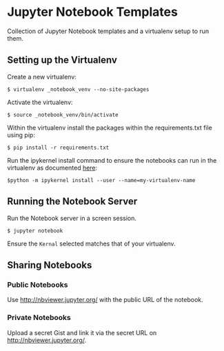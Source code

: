 # Jupyter Notebook Templates

Collection of Jupyter Notebook templates and a virtualenv setup to run them.

## Setting up the Virtualenv

Create a new virtualenv:

  `$ virtualenv _notebook_venv --no-site-packages`

Activate the virtualenv:

  `$ source _notebook_venv/bin/activate`

Within the virtualenv install the packages within the requirements.txt file using pip:

  `$ pip install -r requirements.txt`

Run the ipykernel install command to ensure the notebooks can run in the virtualenv as documented [here](http://help.pythonanywhere.com/pages/IPythonNotebookVirtualenvs):

  `$python -m ipykernel install --user --name=my-virtualenv-name`

## Running the Notebook Server

Run the Notebook server in a screen session.

  `$ jupyter notebook`

Ensure the `Kernal` selected matches that of your virtualenv.


## Sharing Notebooks

### Public Notebooks

Use http://nbviewer.jupyter.org/ with the public URL of the notebook.

### Private Notebooks

Upload a secret Gist and link it via the secret URL on http://nbviewer.jupyter.org/.
